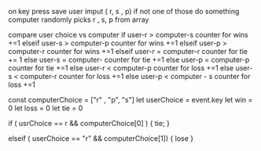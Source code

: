 on key press
    save user imput ( r, s , p) if not one of those do something
    computer randomly picks r , s, p from array


compare user choice vs computer
if user-r > computer-s 
   counter for wins +=1
elseif user-s > computer-p 
   counter for wins +=1
elseif user-p > computer-r 
  counter for wins +=1
elseif user-r = computer-r
    counter for tie += 1
else user-s = computer-
     counter for tie +=1
else user-p = computer-p 
    counter for tie +=1
else user-r < computer-p
    counter for loss +=1
 else user-s < computer-r 
    counter for loss +=1
 else user-p < computer - s
    counter for loss +=1

const computerChoice = ["r" , "p", "s"]
let userChoice = event.key
let win = 0
let loss = 0
let tie = 0



if ( usrChoice == r && computerChoice[0] ) {
    tie;
}

elseif ( userChoice == "r"  && computerChoice[1]) {
    lose
}



